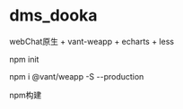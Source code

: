 # dms_dooka
webChat原生 + vant-weapp + echarts + less

npm init

npm i @vant/weapp -S --production

npm构建
